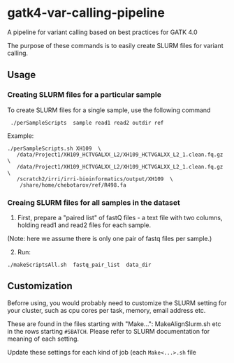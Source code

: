 # gatk4-var-calling-pipeline
A pipeline for variant calling based on best practices for GATK 4.0

The purpose of these commands is to easily create SLURM files for variant calling.

## Usage
### Creating SLURM files for a particular sample
To create SLURM files for a single sample, use the following command
```
 ./perSampleScripts  sample read1 read2 outdir ref
```

Example:
```
./perSampleScripts.sh XH109  \
   /data/Project1/XH109_HCTVGALXX_L2/XH109_HCTVGALXX_L2_1.clean.fq.gz \
   /data/Project1/XH109_HCTVGALXX_L2/XH109_HCTVGALXX_L2_1.clean.fq.gz  \
   /scratch2/irri/irri-bioinformatics/output/XH109  \
    /share/home/chebotarov/ref/R498.fa 
```

### Creaing SLURM files for all samples in the dataset
1. First, prepare a "paired list" of fastQ files - a text file with two columns, holding read1 and read2 files for each sample.

(Note: here we assume there is only one pair of fastq files per sample.)

2. Run:

```
./makeScriptsAll.sh  fastq_pair_list  data_dir
```

## Customization
Beforre using, you would probably need to customize the SLURM setting for your cluster, such as cpu cores per task, memory, email address etc.

These are found in the files starting with "Make...": MakeAlignSlurm.sh etc in the rows starting `#SBATCH`. Please refer to SLURM documentation for meaning of each setting.

Update these settings for each kind of job (each `Make<...>.sh` file

